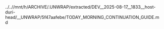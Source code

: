 ../..//mnt/h/ARCHIVE/.UNWRAP/extracted/DEV__2025-08-17__1833__host-duri-head/__UNWRAP/5f47aafebe/TODAY_MORNING_CONTINUATION_GUIDE.md